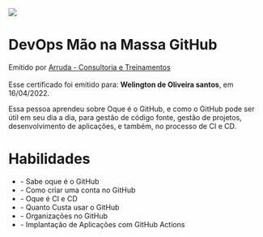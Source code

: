 <body>
<main id=root>
<div><div><div>
<p><img src=
"
https://creds.arruda.io/events/devops_mao_na_massa_github/badge.png
"
 /></p>
</div></div></div>
<div><div><div><div><div><div>
<h1>DevOps Mão na Massa GitHub</h1>
<div><div>Emitido por <a href="https://arruda.io">Arruda - Consultoria e Treinamentos</a></div><div>&nbsp;</div>
<div>Esse certificado foi emitido para: <strong>Welington de Oliveira santos</strong>, em 16/04/2022.</div>
</div></div>
<p> Essa pessoa aprendeu sobre Oque é o GitHub, e como o GitHub pode ser útil em seu dia a dia, para gestão de código fonte, gestão de projetos, desenvolvimento de aplicações, e também, no processo de CI e CD.</p>
</div><div>
<h1>Habilidades</h1>
<ul>
<li>- Sabe oque é o GitHub
</li>
<li>- Como criar uma conta no GitHub
</li>
<li>- Oque é CI e CD
</li>
<li>- Quanto Custa usar o GitHub
</li>
<li>- Organizações no GitHub
</li>
<li>- Implantação de Aplicações com GitHub Actions
</li></ul>
</div><div>&nbsp;</div></div></div></div></div></main></body>
